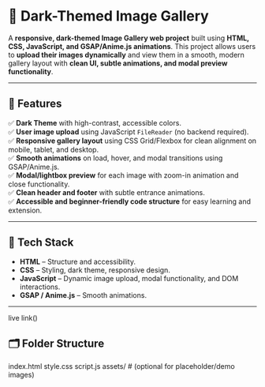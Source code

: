# 🌌 Dark-Themed Image Gallery

A **responsive, dark-themed Image Gallery web project** built using **HTML, CSS, JavaScript, and GSAP/Anime.js animations**. This project allows users to **upload their images dynamically** and view them in a smooth, modern gallery layout with **clean UI, subtle animations, and modal preview functionality**.

---

## 🚀 Features

✅ **Dark Theme** with high-contrast, accessible colors.  
✅ **User image upload** using JavaScript `FileReader` (no backend required).  
✅ **Responsive gallery layout** using CSS Grid/Flexbox for clean alignment on mobile, tablet, and desktop.  
✅ **Smooth animations** on load, hover, and modal transitions using GSAP/Anime.js.  
✅ **Modal/lightbox preview** for each image with zoom-in animation and close functionality.  
✅ **Clean header and footer** with subtle entrance animations.  
✅ **Accessible and beginner-friendly code structure** for easy learning and extension.

---

## 🎨 Tech Stack

- **HTML** – Structure and accessibility.
- **CSS** – Styling, dark theme, responsive design.
- **JavaScript** – Dynamic image upload, modal functionality, and DOM interactions.
- **GSAP / Anime.js** – Smooth animations.

---
live link()

## 🗂️ Folder Structure
index.html
style.css
script.js
assets/ # (optional for placeholder/demo images)


